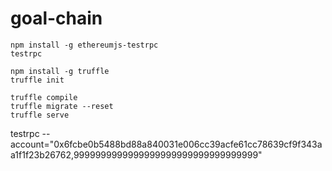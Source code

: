 # goal-chain

```
npm install -g ethereumjs-testrpc
testrpc

npm install -g truffle
truffle init

truffle compile
truffle migrate --reset
truffle serve
```

testrpc --account="0x6fcbe0b5488bd88a840031e006cc39acfe61cc78639cf9f343aa1f1f23b26762,9999999999999999999999999999999999"

<!--

function createGoalAndRetrieve(amount) {
  const metaMaskAccount = '0xcd39209f0BcBC6199779049eb8b0b961B3D885aB';
  var factory = GoalFactory.deployed();
  factory.createGoal('test1',1,1,1,amount,2,{from:metaMaskAccount , gas: 2000000})
    .then(() => factory.goals(metaMaskAccount))
    .then((goalAddress) => {
     const goal = Goal.at(goalAddress);
     return goal.amount()
    }).then(console.log)
}

goal.updateSteps(100, {from: accounts[0], gas: 2000000}).then(() => console.log('success'))

// best practice
goal.updateSteps.call(100, {from: accounts[0], gas: 2000000})
  .then(() => goal.updateSteps(100, {from: accounts[0], gas: 2000000}))
  .then(() => console.log('success'))
  .catch(() => console.log('error'))

goal.state().then(console.log)
-->

